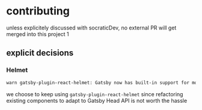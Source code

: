 # contributing

unless explicitely discussed with socraticDev, no external PR will get merged
into this project
1
## explicit decisions 


### Helmet
```bash
warn gatsby-plugin-react-helmet: Gatsby now has built-in support for modifying the document head. Learn more at https://gatsby.dev/gatsby-head
```

we choose to keep using `gatsby-plugin-react-helmet` since refactoring existing
components to adapt to Gatsby Head API is not worth the hassle